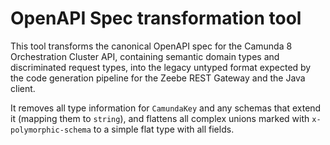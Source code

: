 # OpenAPI Spec transformation tool

This tool transforms the canonical OpenAPI spec for the Camunda 8 Orchestration Cluster API, containing semantic domain types and discriminated request types, into the legacy untyped format expected by the code generation pipeline for the Zeebe REST Gateway and the Java client.

It removes all type information for `CamundaKey` and any schemas that extend it (mapping them to `string`), and flattens all complex unions marked with `x-polymorphic-schema` to a simple flat type with all fields. 

